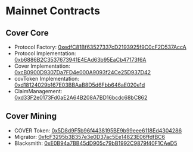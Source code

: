 # Mainnet Contracts

## Cover Core

* Protocol Factory: [0xedfC81Bf63527337cD2193925f9C0cF2D537AccA](https://etherscan.io/address/0xedfC81Bf63527337cD2193925f9C0cF2D537AccA#code)
* Protocol Implementation: [0xb6886B2C3537673941E4EAd63b95EaCb47173f6A](https://etherscan.io/address/0xb6886B2C3537673941E4EAd63b95EaCb47173f6A#code)
* Cover Implementation: [0xcB0900D9307Da7FD4e000A9093f24Ce25D937D42](https://etherscan.io/address/0xcB0900D9307Da7FD4e000A9093f24Ce25D937D42#code)
* covToken Implementation: [0xd18124029b167E03BBAaB8D5d6Fbb646aE020e1d](https://etherscan.io/address/0xd18124029b167E03BBAaB8D5d6Fbb646aE020e1d#code)
* ClaimManagement: [0xd33F2e0173Fd0aE2A64B208A7BD16bcdc68bC862](https://etherscan.io/address/0xd33F2e0173Fd0aE2A64B208A7BD16bcdc68bC862#code)

## Cover Mining

* COVER Token: [0x5D8d9F5b96f4438195BE9b99eee6118Ed4304286](https://etherscan.io/address/0x5D8d9F5b96f4438195BE9b99eee6118Ed4304286#code)
* Migrator: [0xfcF3295b3B357e3e0D37ac5Ee14823E06ffdfBC6](https://etherscan.io/address/0xfcF3295b3B357e3e0D37ac5Ee14823E06ffdfBC6#code)
* Blacksmith: [0xE0B94a7BB45dD905c79bB1992C9879f40F1CAeD5](https://etherscan.io/address/0xE0B94a7BB45dD905c79bB1992C9879f40F1CAeD5#code)

